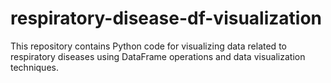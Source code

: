 # respiratory-disease-df-visualization
This repository contains Python code for visualizing data related to respiratory diseases using DataFrame operations and data visualization techniques. 
